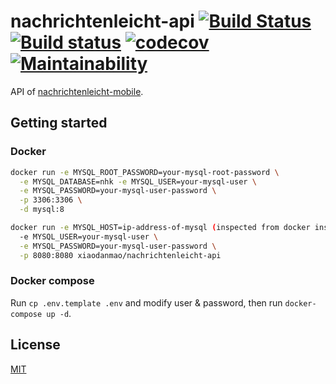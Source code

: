 # nachrichtenleicht-api [![Build Status](https://travis-ci.org/Frederick-S/nachrichtenleicht-api.svg?branch=main)](https://travis-ci.org/Frederick-S/nachrichtenleicht-api) [![Build status](https://ci.appveyor.com/api/projects/status/hc99xfxmvoco8kmi/branch/main?svg=true)](https://ci.appveyor.com/project/Frederick-S/nachrichtenleicht-api/branch/main) [![codecov](https://codecov.io/gh/Frederick-S/nachrichtenleicht-api/branch/main/graph/badge.svg?token=JQe78ujAzz)](https://codecov.io/gh/Frederick-S/nachrichtenleicht-api) [![Maintainability](https://api.codeclimate.com/v1/badges/9cfbefd386ea0eb065b1/maintainability)](https://codeclimate.com/github/Frederick-S/nachrichtenleicht-api/maintainability)
API of [nachrichtenleicht-mobile](https://github.com/Frederick-S/nachrichtenleicht-mobile).

## Getting started
### Docker
```sh
docker run -e MYSQL_ROOT_PASSWORD=your-mysql-root-password \
  -e MYSQL_DATABASE=nhk -e MYSQL_USER=your-mysql-user \
  -e MYSQL_PASSWORD=your-mysql-user-password \
  -p 3306:3306 \
  -d mysql:8

docker run -e MYSQL_HOST=ip-address-of-mysql (inspected from docker inspect mysql-container) \
  -e MYSQL_USER=your-mysql-user \
  -e MYSQL_PASSWORD=your-mysql-user-password \
  -p 8080:8080 xiaodanmao/nachrichtenleicht-api
```

### Docker compose
Run `cp .env.template .env` and modify user & password, then run `docker-compose up -d`.

## License
[MIT](LICENSE)
